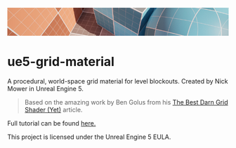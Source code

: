 ![](grid-material-banner.jpg)
# ue5-grid-material
A procedural, world-space grid material for level blockouts. Created by Nick Mower in Unreal Engine 5.

> Based on the amazing work by Ben Golus from his [The Best Darn Grid Shader (Yet)](https://bgolus.medium.com/the-best-darn-grid-shader-yet-727f9278b9d8) article.

Full tutorial can be found [here.](https://www.techarthub.com/making-a-procedural-grid-material-in-unreal-engine/)

This project is licensed under the Unreal Engine 5 EULA.
